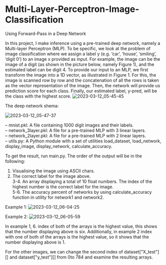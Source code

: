 # Multi-Layer-Perceptron-Image-Classification
Using Forward-Pass in a Deep Network

In this project, I make inference using a pre-trained deep
network, namely a Multi-layer Perceptron (MLP). To be specific, we look at the problem of
image classification where we assign a label y (e.g. ‘car’, ‘house’, ‘smiling’, ‘digit 0’) to an image
x provided as input. For example, the image can be the image of a digit (as shown in the picture below, namely Figure 1),
and the estimated label can be digit 4. To provide our input to an MLP, we first transform
the image into a 1D vector, as illustrated in Figure 1. For this, the image is scanned row by row
and the concatenation of all the rows is taken as the vector representation of the image. Then,
the network will provide us prediction score for each class. Finally, our estimated label, y-pred,
will be the class with the highest score.
![2023-03-12_05-45-45](https://user-images.githubusercontent.com/89254644/224521348-46e761a1-bd67-44b6-b763-d89ea5671238.png)

The deep network shema:

![2023-03-12_05-47-37](https://user-images.githubusercontent.com/89254644/224521398-3f60c0d1-a36f-4aca-9606-b25913747f4c.png)

– mnist.pkl: A file containing 1000 digit images and their labels.\
– network_3layer.pkl: A file for a pre-trained MLP with 3 linear layers.\
– network_2layer.pkl: A file for a pre-trained MLP with 2 linear layers.\
– utils.py: A Python module with a set of utilities load_dataset, load_network, display_image, display_network, calculate_accuracy.

To get the result, run main.py. The order of the output will be in the following:
1. Visualising the image using ASCII chars.
2. The correct label for the image above.\
3-4. An array displaying a total of 10 float numbers. The index of the highest number is the correct label for the image.\
5-6. The accuracy percent of networks by using calculate_accuracy function in utility for network1 and network2.

Example 1:
![2023-03-12_06-04-25](https://user-images.githubusercontent.com/89254644/224521920-f5b22d51-7f3e-4a10-a3fe-12cbb78f47ea.png)

Example 2:
![2023-03-12_06-05-59](https://user-images.githubusercontent.com/89254644/224521958-2fe070b1-be06-47bc-956b-635aa109713e.png)

In example 1, 6. index of both of the arrays is the highest value, this shows that the number displaying above is six. Additionally, in example 2 index with one of both of the arrays is the highest value, so it shows that the number displaying above is 1.

For the other images, we can change the second index of dataset["X_test"][] and dataset["y_test"][] from 0to 784 and examine the resulting arrays.
